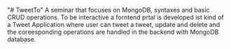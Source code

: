 "# TweetTo" 
A seminar that focuses on MongoDB, syntaxes and basic CRUD operations.
To be interactive a forntend prtal is developed ist kind of a Tweet Application where user can tweet a tweet, update and delete and the coreesponding operations are handled in the backend with MongoDB database.
